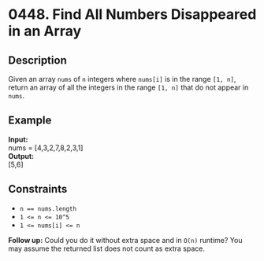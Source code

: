 # 0448. Find All Numbers Disappeared in an Array

## Description

Given an array `nums` of `n` integers where `nums[i]` is in the range `[1, n]`, return an array of all the integers in the range `[1, n]` that do not appear in `nums`.

## Example

**Input:**  
nums = [4,3,2,7,8,2,3,1]
<br>
**Output:**
<br>
[5,6]

## Constraints

- `n == nums.length`
- `1 <= n <= 10^5`
- `1 <= nums[i] <= n`

**Follow up:** Could you do it without extra space and in `O(n)` runtime? You may assume the returned list does not count as extra space.
